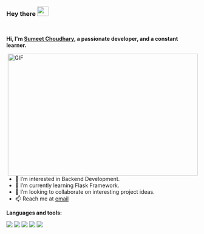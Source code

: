 ### Hey there <img src="https://media.giphy.com/media/hvRJCLFzcasrR4ia7z/giphy.gif" width="30px" height="25px">

<br />

**Hi, I'm [Sumeet Choudhary](https://sumeet-choudhary.github.io/), a passionate developer, and a constant learner.** 


  <img align="right" alt="GIF" src="https://imgur.com/a/SvM771Y" width="500" height="320" />


- 👀 I’m interested in Backend Development.
- 🌱 I’m currently learning Flask Framework. 
- 💞️ I’m looking to collaborate on interesting project ideas.
- 📫 Reach me at [email](mailto:sumeetchoudhary777@gmail.com)

**Languages and tools:**

<span><img src="https://img.icons8.com/color/48/0000000/python.png"/></span>
<span><img src="https://img.icons8.com/color/48/000000/flask.png"/></span>
<span><img src="https://img.icons8.com/color/48/000000/api.png"/></span>
<span><img src="https://img.icons8.com/color/48/000000/docker.png"/></span>
<span><img src="https://img.icons8.com/color/48/000000/mongodb.png"/></span>


<br/>
